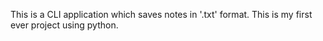 This is a CLI application which saves notes in '.txt' format.
This is my first ever project using python.
